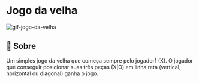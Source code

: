 # Jogo da velha

![gif-jogo-da-velha]('./assets/jogo-da-velha.gif')

## 📜 Sobre

Um simples jogo da velha que começa sempre pelo jogador1 (X). O jogador que conseguir posicionar suas três peças (X|O) em linha reta (vertical, horizontal ou diagonal) ganha o jogo.